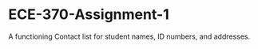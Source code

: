 ECE-370-Assignment-1
====================

A functioning Contact list for student names, ID numbers, and addresses. 
